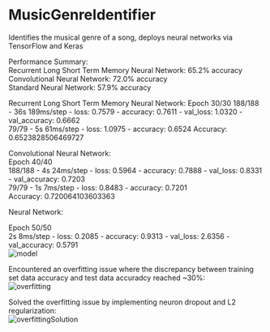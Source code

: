 # MusicGenreIdentifier  
Identifies the musical genre of a song, deploys neural networks via TensorFlow and Keras  
  
Performance Summary:  
Recurrent Long Short Term Memory Neural Network: 65.2% accuracy
Convolutional Neural Network: 72.0% accuracy  
Standard Neural Network: 57.9% accuracy  

Recurrent Long Short Term Memory Neural Network:
Epoch 30/30
188/188 - 36s 189ms/step - loss: 0.7579 - accuracy: 0.7611 - val_loss: 1.0320 - val_accuracy: 0.6662      
79/79 - 5s 61ms/step - loss: 1.0975 - accuracy: 0.6524
Accuracy: 0.6523828506469727

Convolutional Neural Network:  
Epoch 40/40  
188/188 - 4s 24ms/step - loss: 0.5964 - accuracy: 0.7888 - val_loss: 0.8331 - val_accuracy: 0.7203  
79/79 - 1s 7ms/step - loss: 0.8483 - accuracy: 0.7201  
Accuracy: 0.720064103603363  
  
Neural Network:  
  
Epoch 50/50  
2s 8ms/step - loss: 0.2085 - accuracy: 0.9313 - val_loss: 2.6356 - val_accuracy: 0.5791  
![model](https://user-images.githubusercontent.com/73067824/209717989-f97d99ac-cbdb-47c2-8135-8549fd8479e8.png)  
  
Encountered an overfitting issue where the discrepancy between training set data accuracy and test data accuradcy reached ~30%:  
![overfitting](https://user-images.githubusercontent.com/73067824/209717458-7257c76c-fef0-4c65-9034-6104659e91bb.png)  
   
Solved the overfitting issue by implementing neuron dropout and L2 regularization:  
![overfittingSolution](https://user-images.githubusercontent.com/73067824/209717664-8dca8b0d-4718-4ea1-8e3e-a6c2271eb484.png)  
